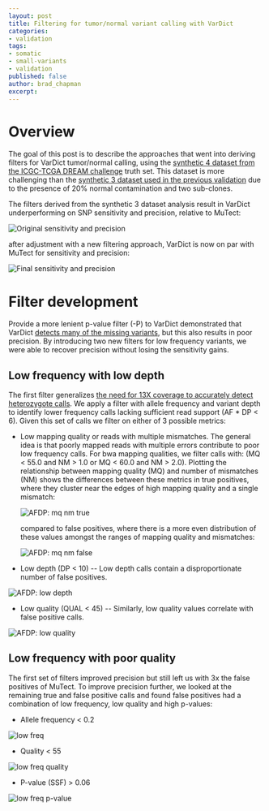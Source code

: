 ```yaml
---
layout: post
title: Filtering for tumor/normal variant calling with VarDict
categories:
- validation
tags:
- somatic
- small-variants
- validation
published: false
author: brad_chapman
excerpt:
---
```


# Overview

The goal of this post is to describe the approaches that went into deriving
filters for VarDict tumor/normal calling, using the
[synthetic 4 dataset from the ICGC-TCGA DREAM challenge](https://www.synapse.org/#!Synapse:syn312572/wiki/62018)
truth set. This dataset is more challenging than the
[synthetic 3 dataset used in the previous validation](http://bcb.io/2015/03/05/cancerval/)
due to the presence of 20% normal contamination and two sub-clones.

The filters derived from the synthetic 3 dataset analysis result in VarDict
underperforming on SNP sensitivity and precision, relative to MuTect:

![Original sensitivity and precision](http://i.imgur.com/Mn9DyZP.png)

after adjustment with a new filtering approach, VarDict is now on par with
MuTect for sensitivity and precision:

![Final sensitivity and precision](http://i.imgur.com/l3usJmS.png)

# Filter development

Provide a more lenient p-value filter (-P) to VarDict demonstrated that VarDict
[detects many of the missing variants](http://i.imgur.com/LZ3eCop.png), but this
also results in poor precision. By introducing two new filters for low
frequency variants, we were able to recover precision without losing the
sensitivity gains.

## Low frequency with low depth

The first filter generalizes
[the need for 13X coverage to accurately detect heterozygote calls](http://www.ncbi.nlm.nih.gov/pubmed/23773188).
We apply a filter with allele frequency and variant depth to identify lower
frequency calls lacking sufficient read support (AF * DP < 6). Given this set of
calls we filter on either of 3 possible metrics:

- Low mapping quality or reads with multiple mismatches. The general idea is
  that poorly mapped reads with multiple errors contribute to poor low
  frequency calls. For bwa mapping qualities, we filter calls with:
  (MQ < 55.0 and NM > 1.0 or MQ < 60.0 and NM > 2.0). Plotting the relationship
  between mapping quality (MQ) and number of mismatches (NM) shows the
  differences between these metrics in true positives, where they cluster near
  the edges of high mapping quality and a single mismatch:

  ![AFDP: mq nm true](http://i.imgur.com/lzPFRaA.png)

  compared to false positives, where there is a more even distribution of these
  values amongst the ranges of mapping quality and mismatches:

  ![AFDP: mq nm false](http://i.imgur.com/Aus76Z7.png)

- Low depth (DP < 10) -- Low depth calls contain a disproportionate number of
  false positives.

![AFDP: low depth](http://i.imgur.com/OipIRil.png)

- Low quality (QUAL < 45) -- Similarly, low quality values correlate with false
 positive calls.

![AFDP: low quality](http://i.imgur.com/W63W872.png)

## Low frequency with poor quality

The first set of filters improved precision but still left us with 3x the false
positives of MuTect. To improve precision further, we looked at the remaining
true and false positive calls and found false positives had a combination of low
frequency, low quality and high p-values:

- Allele frequency < 0.2

![low freq](http://i.imgur.com/1AeuVoc.png)

- Quality < 55

![low freq quality](http://i.imgur.com/H2G5OYM.png)

- P-value (SSF) > 0.06

![low freq p-value](http://i.imgur.com/XhlBQCu.png)
